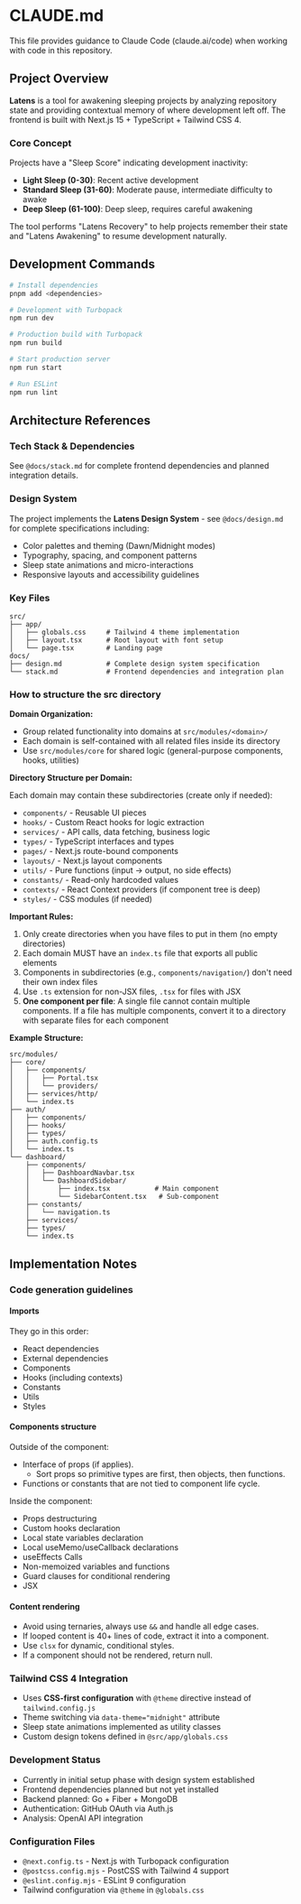 # CLAUDE.md

This file provides guidance to Claude Code (claude.ai/code) when working with code in this repository.

## Project Overview

**Latens** is a tool for awakening sleeping projects by analyzing repository state and providing contextual memory of where development left off. The frontend is built with Next.js 15 + TypeScript + Tailwind CSS 4.

### Core Concept

Projects have a "Sleep Score" indicating development inactivity:

- **Light Sleep (0-30)**: Recent active development
- **Standard Sleep (31-60)**: Moderate pause, intermediate difficulty to awake
- **Deep Sleep (61-100)**: Deep sleep, requires careful awakening

The tool performs "Latens Recovery" to help projects remember their state and "Latens Awakening" to resume development naturally.

## Development Commands

```bash
# Install dependencies
pnpm add <dependencies>

# Development with Turbopack
npm run dev

# Production build with Turbopack
npm run build

# Start production server
npm run start

# Run ESLint
npm run lint
```

## Architecture References

### Tech Stack & Dependencies

See `@docs/stack.md` for complete frontend dependencies and planned integration details.

### Design System

The project implements the **Latens Design System** - see `@docs/design.md` for complete specifications including:

- Color palettes and theming (Dawn/Midnight modes)
- Typography, spacing, and component patterns
- Sleep state animations and micro-interactions
- Responsive layouts and accessibility guidelines

### Key Files

```
src/
├── app/
│   ├── globals.css     # Tailwind 4 theme implementation
│   ├── layout.tsx      # Root layout with font setup
│   └── page.tsx        # Landing page
docs/
├── design.md           # Complete design system specification
└── stack.md            # Frontend dependencies and integration plan
```

### How to structure the src directory

**Domain Organization:**
- Group related functionality into domains at `src/modules/<domain>/`
- Each domain is self-contained with all related files inside its directory
- Use `src/modules/core` for shared logic (general-purpose components, hooks, utilities)

**Directory Structure per Domain:**

Each domain may contain these subdirectories (create only if needed):
- `components/` - Reusable UI pieces
- `hooks/` - Custom React hooks for logic extraction
- `services/` - API calls, data fetching, business logic
- `types/` - TypeScript interfaces and types
- `pages/` - Next.js route-bound components
- `layouts/` - Next.js layout components
- `utils/` - Pure functions (input → output, no side effects)
- `constants/` - Read-only hardcoded values
- `contexts/` - React Context providers (if component tree is deep)
- `styles/` - CSS modules (if needed)

**Important Rules:**
1. Only create directories when you have files to put in them (no empty directories)
2. Each domain MUST have an `index.ts` file that exports all public elements
3. Components in subdirectories (e.g., `components/navigation/`) don't need their own index files
4. Use `.ts` extension for non-JSX files, `.tsx` for files with JSX
5. **One component per file**: A single file cannot contain multiple components. If a file has multiple components, convert it to a directory with separate files for each component

**Example Structure:**
```
src/modules/
├── core/
│   ├── components/
│   │   ├── Portal.tsx
│   │   └── providers/
│   ├── services/http/
│   └── index.ts
├── auth/
│   ├── components/
│   ├── hooks/
│   ├── types/
│   ├── auth.config.ts
│   └── index.ts
└── dashboard/
    ├── components/
    │   ├── DashboardNavbar.tsx
    │   └── DashboardSidebar/
    │       ├── index.tsx           # Main component
    │       └── SidebarContent.tsx   # Sub-component
    ├── constants/
    │   └── navigation.ts
    ├── services/
    ├── types/
    └── index.ts
```

## Implementation Notes

### Code generation guidelines

#### Imports

They go in this order:

- React dependencies
- External dependencies
- Components
- Hooks (including contexts)
- Constants
- Utils
- Styles

#### Components structure

Outside of the component:

- Interface of props (if applies).
  - Sort props so primitive types are first, then objects, then functions.
- Functions or constants that are not tied to component life cycle.

Inside the component:

- Props destructuring
- Custom hooks declaration
- Local state variables declaration
- Local useMemo/useCallback declarations
- useEffects Calls
- Non-memoized variables and functions
- Guard clauses for conditional rendering
- JSX

#### Content rendering

- Avoid using ternaries, always use `&&` and handle all edge cases.
- If looped content is 40+ lines of code, extract it into a component.
- Use `clsx` for dynamic, conditional styles.
- If a component should not be rendered, return null.

### Tailwind CSS 4 Integration

- Uses **CSS-first configuration** with `@theme` directive instead of `tailwind.config.js`
- Theme switching via `data-theme="midnight"` attribute
- Sleep state animations implemented as utility classes
- Custom design tokens defined in `@src/app/globals.css`

### Development Status

- Currently in initial setup phase with design system established
- Frontend dependencies planned but not yet installed
- Backend planned: Go + Fiber + MongoDB
- Authentication: GitHub OAuth via Auth.js
- Analysis: OpenAI API integration

### Configuration Files

- `@next.config.ts` - Next.js with Turbopack configuration
- `@postcss.config.mjs` - PostCSS with Tailwind 4 support
- `@eslint.config.mjs` - ESLint 9 configuration
- Tailwind configuration via `@theme` in `@globals.css`
